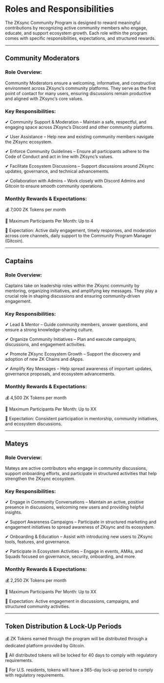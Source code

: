 # Roles and Responsibilities

The ZKsync Community Program is designed to reward meaningful contributions by recognizing active community members who engage, educate, and support ecosystem growth. Each role within the program comes with specific responsibilities, expectations, and structured rewards.

***

## Community Moderators

### Role Overview:

Community Moderators ensure a welcoming, informative, and constructive environment across ZKsync’s community platforms. They serve as the first point of contact for many users, ensuring discussions remain productive and aligned with ZKsync’s core values.

### Key Responsibilities:

✔ Community Support & Moderation – Maintain a safe, respectful, and engaging space across ZKsync’s Discord and other community platforms.

✔ User Assistance – Help new and existing community members navigate the ZKsync ecosystem.

✔ Enforce Community Guidelines – Ensure all participants adhere to the Code of Conduct and act in line with ZKsync’s values.

✔ Facilitate Ecosystem Discussions – Support discussions around ZKsync updates, governance, and technical advancements.

✔ Collaboration with Admins – Work closely with Discord Admins and Gitcoin to ensure smooth community operations.

### Monthly Rewards & Expectations:

💰 7,000 ZK Tokens per month

📌 Maximum Participants Per Month: Up to 4

🔹 Expectation: Active daily engagement, timely responses, and moderation across core channels, daily support to the Community Program Manager (Gitcoin).

***

## Captains

### Role Overview:

Captains take on leadership roles within the ZKsync community by mentoring, organizing initiatives, and amplifying key messages. They play a crucial role in shaping discussions and ensuring community-driven engagement.

### Key Responsibilities:

✔ Lead & Mentor – Guide community members, answer questions, and ensure a strong knowledge-sharing culture.

✔ Organize Community Initiatives – Plan and execute campaigns, discussions, and engagement activities.

✔ Promote ZKsync Ecosystem Growth – Support the discovery and adoption of new ZK Chains and dApps.

✔ Amplify Key Messages – Help spread awareness of important updates, governance proposals, and ecosystem advancements.

### Monthly Rewards & Expectations:

💰 4,500 ZK Tokens per month

📌 Maximum Participants Per Month: Up to XX

🔹 Expectation: Consistent participation in mentorship, community initiatives, and ecosystem discussions.

***

## Mateys

### Role Overview:

Mateys are active contributors who engage in community discussions, support onboarding efforts, and participate in structured activities that help strengthen the ZKsync ecosystem.

### Key Responsibilities:

✔ Engage in Community Conversations – Maintain an active, positive presence in discussions, welcoming new users and providing helpful insights.

✔ Support Awareness Campaigns – Participate in structured marketing and engagement initiatives to spread awareness of ZKsync and its ecosystem.

✔ Onboarding & Education – Assist with introducing new users to ZKsync tools, features, and governance.

✔ Participate in Ecosystem Activities – Engage in events, AMAs, and Squads focused on governance, security, onboarding, and more.

### Monthly Rewards & Expectations:

💰 2,250 ZK Tokens per month

📌 Maximum Participants Per Month: Up to XX

🔹 Expectation: Active engagement in discussions, campaigns, and structured community activities.

***

## Token Distribution & Lock-Up Periods

💰 ZK Tokens earned through the program will be distributed through a dedicated platform provided by Gitcoin.

📌 All distributed tokens will be locked for 40 days to comply with regulatory requirements.

📌 For U.S. residents, tokens will have a 365-day lock-up period to comply with regulatory requirements.
